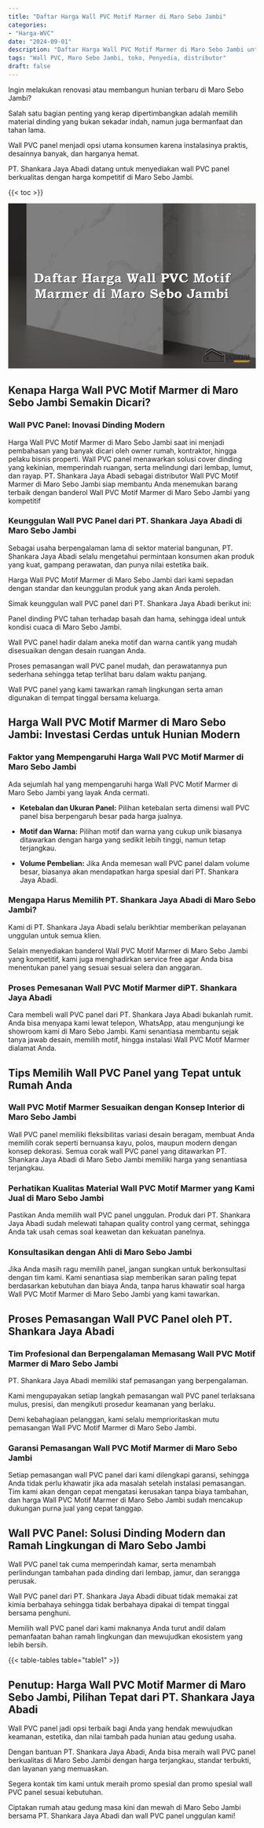 ```yaml
---
title: "Daftar Harga Wall PVC Motif Marmer di Maro Sebo Jambi"
categories: 
- "Harga-WVC"
date: "2024-09-01"
description: "Daftar Harga Wall PVC Motif Marmer di Maro Sebo Jambi untuk hunian, office, dan ritel. Panel terbaik, pilihan motif, variasi warna menarik, beserta layanan pemasangan oleh tenaga ahli berpengalaman dan garansi resmi!|Servis penjualan Wall PVC Motif Marmer di Maro Sebo Jambi untuk keperluan rumah, perkantoran, atau toko, beserta material terbaik dan instalasi oleh tenaga ahli profesional serta garansi resmi.|Pilihan Wall PVC Motif Marmer di Maro Sebo Jambi yang terbukti untuk hunian, office, dan toko, dengan produk berkualitas dan instalasi oleh teknisi berpengalaman serta kepastian resmi.|Distribusi Wall PVC Motif Marmer di Maro Sebo Jambi untuk rumah, perkantoran, serta ritel, beserta produk terbaik dan instalasi ditangani oleh tim profesional, disertai beserta kepastian resmi.}"
tags: "Wall PVC, Maro Sebo Jambi, toko, Penyedia, distributor"
draft: false
---
```


Ingin melakukan renovasi atau membangun hunian terbaru di Maro Sebo Jambi?

Salah satu bagian penting yang kerap dipertimbangkan adalah memilih material dinding yang bukan sekadar indah, namun juga bermanfaat dan tahan lama.

Wall PVC panel menjadi opsi utama konsumen karena instalasinya praktis, desainnya banyak, dan harganya hemat.

PT. Shankara Jaya Abadi datang untuk menyediakan wall PVC panel berkualitas dengan harga kompetitif di Maro Sebo Jambi.

{{< toc >}}

![Daftar Harga Wall PVC Motif Marmer di Maro Sebo Jambi](/images/Harga-WVC/Daftar-Harga-Wall-PVC-Motif-Marmer-di-Maro-Sebo-Jambi.png)


## Kenapa Harga Wall PVC Motif Marmer di Maro Sebo Jambi Semakin Dicari?

### Wall PVC Panel: Inovasi Dinding Modern

Harga Wall PVC Motif Marmer di Maro Sebo Jambi saat ini menjadi pembahasan yang banyak dicari oleh owner rumah, kontraktor, hingga pelaku bisnis properti. Wall PVC panel menawarkan solusi cover dinding yang kekinian, memperindah ruangan, serta melindungi dari lembap, lumut, dan rayap. PT. Shankara Jaya Abadi sebagai distributor Wall PVC Motif Marmer di Maro Sebo Jambi siap membantu Anda menemukan barang terbaik dengan banderol Wall PVC Motif Marmer di Maro Sebo Jambi yang kompetitif

### Keunggulan Wall PVC Panel dari PT. Shankara Jaya Abadi di Maro Sebo Jambi

Sebagai usaha berpengalaman lama di sektor material bangunan, PT. Shankara Jaya Abadi selalu mengetahui permintaan konsumen akan produk yang kuat, gampang perawatan, dan punya nilai estetika baik.

Harga Wall PVC Motif Marmer di Maro Sebo Jambi dari kami sepadan dengan standar dan keunggulan produk yang akan Anda peroleh.

Simak keunggulan wall PVC panel dari PT. Shankara Jaya Abadi berikut ini:

Panel dinding PVC tahan terhadap basah dan hama, sehingga ideal untuk kondisi cuaca di Maro Sebo Jambi.

Wall PVC panel hadir dalam aneka motif dan warna cantik yang mudah disesuaikan dengan desain ruangan Anda.

Proses pemasangan wall PVC panel mudah, dan perawatannya pun sederhana sehingga tetap terlihat baru dalam waktu panjang.

Wall PVC panel yang kami tawarkan ramah lingkungan serta aman digunakan di tempat tinggal bersama keluarga.

## Harga Wall PVC Motif Marmer di Maro Sebo Jambi: Investasi Cerdas untuk Hunian Modern

### Faktor yang Mempengaruhi Harga Wall PVC Motif Marmer di Maro Sebo Jambi

Ada sejumlah hal yang mempengaruhi harga Wall PVC Motif Marmer di Maro Sebo Jambi yang layak Anda cermati.

- **Ketebalan dan Ukuran Panel:** Pilihan ketebalan serta dimensi wall PVC panel bisa berpengaruh besar pada harga jualnya.

- **Motif dan Warna:** Pilihan motif dan warna yang cukup unik biasanya ditawarkan dengan harga yang sedikit lebih tinggi, namun tetap terjangkau.

- **Volume Pembelian:** Jika Anda memesan wall PVC panel dalam volume besar, biasanya akan mendapatkan harga spesial dari PT. Shankara Jaya Abadi.

### Mengapa Harus Memilih PT. Shankara Jaya Abadi di Maro Sebo Jambi?

Kami di PT. Shankara Jaya Abadi selalu berikhtiar memberikan pelayanan unggulan untuk semua klien.

Selain menyediakan banderol Wall PVC Motif Marmer di Maro Sebo Jambi yang kompetitif, kami juga menghadirkan service free agar Anda bisa menentukan panel yang sesuai sesuai selera dan anggaran.

### Proses Pemesanan Wall PVC Motif Marmer diPT. Shankara Jaya Abadi

Cara membeli wall PVC panel dari PT. Shankara Jaya Abadi bukanlah rumit. Anda bisa menyapa kami lewat telepon, WhatsApp, atau mengunjungi ke showroom kami di Maro Sebo Jambi. Kami senantiasa membantu sejak tanya jawab desain, memilih motif, hingga instalasi Wall PVC Motif Marmer dialamat Anda.

## Tips Memilih Wall PVC Panel yang Tepat untuk Rumah Anda

### Wall PVC Motif Marmer Sesuaikan dengan Konsep Interior di Maro Sebo Jambi

Wall PVC panel memiliki fleksibilitas variasi desain beragam, membuat Anda memilih corak seperti bernuansa kayu, polos, maupun modern dengan konsep dekorasi. Semua corak wall PVC panel yang ditawarkan PT. Shankara Jaya Abadi di Maro Sebo Jambi memiliki harga yang senantiasa terjangkau.

### Perhatikan Kualitas Material Wall PVC Motif Marmer yang Kami Jual di Maro Sebo Jambi

Pastikan Anda memilih wall PVC panel unggulan. Produk dari PT. Shankara Jaya Abadi sudah melewati tahapan quality control yang cermat, sehingga Anda tak usah cemas soal keawetan dan kekuatan panelnya.

### Konsultasikan dengan Ahli di Maro Sebo Jambi

Jika Anda masih ragu memilih panel, jangan sungkan untuk berkonsultasi dengan tim kami. Kami senantiasa siap memberikan saran paling tepat berdasarkan kebutuhan dan biaya Anda, tanpa harus khawatir soal harga Wall PVC Motif Marmer di Maro Sebo Jambi yang kami tawarkan.

## Proses Pemasangan Wall PVC Panel oleh PT. Shankara Jaya Abadi

### Tim Profesional dan Berpengalaman Memasang Wall PVC Motif Marmer di Maro Sebo Jambi

PT. Shankara Jaya Abadi memiliki staf pemasangan yang berpengalaman.

Kami mengupayakan setiap langkah pemasangan wall PVC panel terlaksana mulus, presisi, dan mengikuti prosedur keamanan yang berlaku.

Demi kebahagiaan pelanggan, kami selalu memprioritaskan mutu pemasangan Wall PVC Motif Marmer di Maro Sebo Jambi.

### Garansi Pemasangan Wall PVC Motif Marmer di Maro Sebo Jambi

Setiap pemasangan wall PVC panel dari kami dilengkapi garansi, sehingga Anda tidak perlu khawatir jika ada masalah setelah instalasi pemasangan. Tim kami akan dengan cepat mengatasi kerusakan tanpa biaya tambahan, dan harga Wall PVC Motif Marmer di Maro Sebo Jambi sudah mencakup dukungan purna jual yang cepat tanggap.

## Wall PVC Panel: Solusi Dinding Modern dan Ramah Lingkungan di Maro Sebo Jambi

Wall PVC panel tak cuma memperindah kamar, serta menambah perlindungan tambahan pada dinding dari lembap, jamur, dan serangga perusak.

Wall PVC panel dari PT. Shankara Jaya Abadi dibuat tidak memakai zat kimia berbahaya sehingga tidak berbahaya dipakai di tempat tinggal bersama penghuni.

Memilih wall PVC panel dari kami maknanya Anda turut andil dalam pemanfaatan bahan ramah lingkungan dan mewujudkan ekosistem yang lebih bersih.

{{< table-tables table="table1" >}}

## Penutup: Harga Wall PVC Motif Marmer di Maro Sebo Jambi, Pilihan Tepat dari PT. Shankara Jaya Abadi

Wall PVC panel jadi opsi terbaik bagi Anda yang hendak mewujudkan keamanan, estetika, dan nilai tambah pada hunian atau gedung usaha.

Dengan bantuan PT. Shankara Jaya Abadi, Anda bisa meraih wall PVC panel berkualitas di Maro Sebo Jambi dengan harga terjangkau, standar terbukti, dan layanan yang memuaskan.

Segera kontak tim kami untuk meraih promo spesial dan promo spesial wall PVC panel sesuai kebutuhan.

Ciptakan rumah atau gedung masa kini dan mewah di Maro Sebo Jambi bersama PT. Shankara Jaya Abadi dan wall PVC panel unggulan kami!